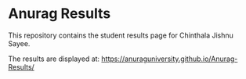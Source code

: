 # Anurag Results

This repository contains the student results page for Chinthala Jishnu Sayee.

The results are displayed at: https://anuraguniversity.github.io/Anurag-Results/
